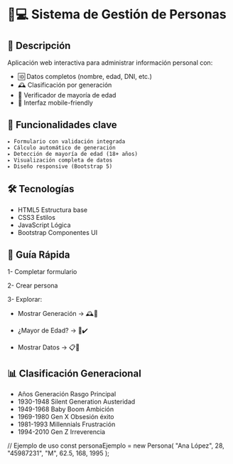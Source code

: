 # 🧑💻 Sistema de Gestión de Personas

## 🌟 Descripción
Aplicación web interactiva para administrar información personal con:

- 🆔 Datos completos (nombre, edad, DNI, etc.)
- 🕰️ Clasificación por generación
- 🔞 Verificador de mayoría de edad
- 📱 Interfaz mobile-friendly

## 🚀 Funcionalidades clave
```plaintext
▸ Formulario con validación integrada
▸ Cálculo automático de generación
▸ Detección de mayoría de edad (18+ años)
▸ Visualización completa de datos
▸ Diseño responsive (Bootstrap 5)
```
## 🛠 Tecnologías
- HTML5	Estructura base
- CSS3	Estilos
- JavaScript	Lógica
- Bootstrap	Componentes UI
## 📌 Guía Rápida
1- Completar formulario

2- Crear persona

3- Explorar:

- Mostrar Generación → 🕰️📅

- ¿Mayor de Edad? → 🔞✔️

- Mostrar Datos → 📋👤

## 📊 Clasificación Generacional
- Años	Generación	Rasgo Principal
- 1930-1948	Silent Generation	Austeridad
- 1949-1968	Baby Boom	Ambición
- 1969-1980	Gen X	Obsesión éxito
- 1981-1993	Millennials	Frustración
- 1994-2010	Gen Z	Irreverencia

// Ejemplo de uso
const personaEjemplo = new Persona(
  "Ana López", 
  28,
  "45987231",
  "M",
  62.5,
  168,
  1995
);

